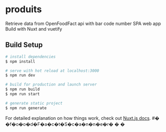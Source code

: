 # produits

Retrieve data from OpenFoodFact api with bar code number
SPA web app   
Build with Nuxt and vuetify   

## Build Setup

```bash
# install dependencies
$ npm install

# serve with hot reload at localhost:3000
$ npm run dev

# build for production and launch server
$ npm run build
$ npm run start

# generate static project
$ npm run generate
```

For detailed explanation on how things work, check out [Nuxt.js docs](https://nuxtjs.org).
#� �f�o�o�d�F�a�c�t�S�c�a�n�n�e�r�
�
�

